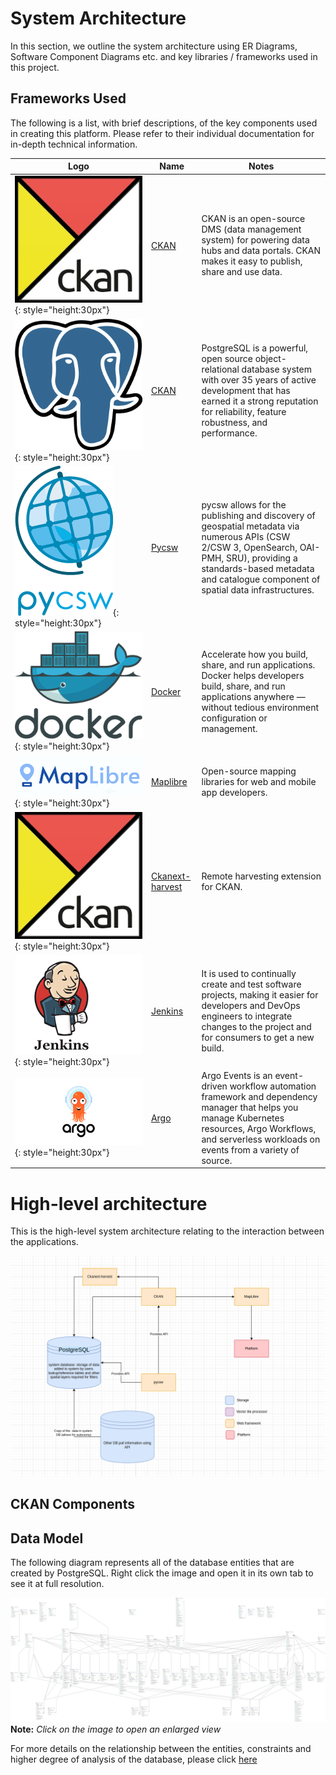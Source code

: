 # System Architecture

In this section, we outline the system architecture using ER Diagrams, Software Component Diagrams etc. and key libraries / frameworks used in this project.

## Frameworks Used

The following is a list, with brief descriptions, of the key components used in creating this platform. Please refer to their individual documentation for in-depth technical information.

| Logo | Name | Notes |
|------------|---------|----------------|
|![CKAN](img/ckan.png){: style="height:30px"} | [CKAN](https://ckan.org/) | CKAN is an open-source DMS (data management system) for powering data hubs and data portals. CKAN makes it easy to publish, share and use data.|
|![PostgreSQL](img/architecture-postgresql.png){: style="height:30px"} | [CKAN](https://www.postgresql.org/) | PostgreSQL is a powerful, open source object-relational database system with over 35 years of active development that has earned it a strong reputation for reliability, feature robustness, and performance.|
|![pycsw](img/pycsw.png){: style="height:30px"} | [Pycsw](https://pycsw.org/) | pycsw allows for the publishing and discovery of geospatial metadata via numerous APIs (CSW 2/CSW 3, OpenSearch, OAI-PMH, SRU), providing a standards-based metadata and catalogue component of spatial data infrastructures.|
| ![Docker](img/architecture-docker.svg){: style="height:30px"}  |  [Docker](https://docker.com) | Accelerate how you build, share, and run applications. Docker helps developers build, share, and run applications anywhere — without tedious environment configuration or management. |
| ![Maplibre](img/maplibre-1.png){: style="height:30px"}  | [Maplibre](https://maplibre.org/) | Open-source mapping libraries for web and mobile app developers. |
| ![ckanext-harvest](img/ckan.png){: style="height:30px"}  | [Ckanext-harvest](https://github.com/ckan/ckanext-harvest) | Remote harvesting extension for CKAN. |
| ![Jenkins](img/architecture-jenkins-1.png){: style="height:30px"}  | [Jenkins](https://www.jenkins.io/) | It is used to continually create and test software projects, making it easier for developers and DevOps engineers to integrate changes to the project and for consumers to get a new build. |
| ![Argo](img/architecture-argo-1.png){: style="height:30px"} | [Argo](https://www.argodevops.co.uk/) | Argo Events is an event-driven workflow automation framework and dependency manager that helps you manage Kubernetes resources, Argo Workflows, and serverless workloads on events from a variety of source. |
# High-level architecture

This is the high-level system architecture relating to the interaction between the applications.

![High-level architecture](img/architecture-high-level-1.png)

## CKAN Components
<!-- 
The following diagram represents the docker containers, ports and volumes that are used to compose this platform.

![](img/architecture-docker-diagram.png)


The docker volumes are used for the following purposes, with the following typical storage allocations:

NAME | CAPACITY | ACCESS | MODES | NOTES
-- | -- | -- | -- | --
media-data | 10Gi | RWX | azurefile | Used for the uploaded files, example for XLS of file of importer. Azurefile and size is sufficient, mostly these files are not big.
redis-data | 10Gi | RWX | azurefile | Used by redis for database backup (to make queue persistence when redis rerun).
static-data | 10Gi | RWX | azurefile | Used for the static files.
 -->

## Data Model

The following diagram represents all of the database entities that are created by PostgreSQL. Right click the image and open it in its own tab to see it at full resolution.

[![ERD](img/ERD.png)](https://kartoza.github.io/SAEOSS-Portal/developer/guide/img/ERD.png)
**Note:** *Click on the image to open an enlarged view*

For more details on the relationship between the entities, constraints and higher degree of analysis of the database, please click [here](https://saeoss-portal.vercel.app/)
